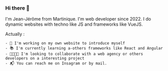### Hi there 👋

I'm Jean-Jérôme from Martinique. I'm web developer since 2022. I do dynamic websites with techno like JS and frameworks like VueJS.

Actually : 

    - 💼 I'm working on my own website to introduce myself
    - 📚 I'm currently learning a-others frameworks like React and Angular
    - 🫱🏼‍🫲🏾 I'm looking to collaborate with a web agency or others developers on a interesting project
    - 📬 You can reach me on Insagram or by mail.
    


<!--
**TCox972/TCox972** is a ✨ _special_ ✨ repository because its `README.md` (this file) appears on your GitHub profile.

Here are some ideas to get you started:

- 🔭 I’m currently working on ...
- 🌱 I’m currently learning ...
- 👯 I’m looking to collaborate on ...
- 🤔 I’m looking for help with ...
- 💬 Ask me about ...
- 📫 How to reach me: ...
- 😄 Pronouns: ...
- ⚡ Fun fact: ...
-->
